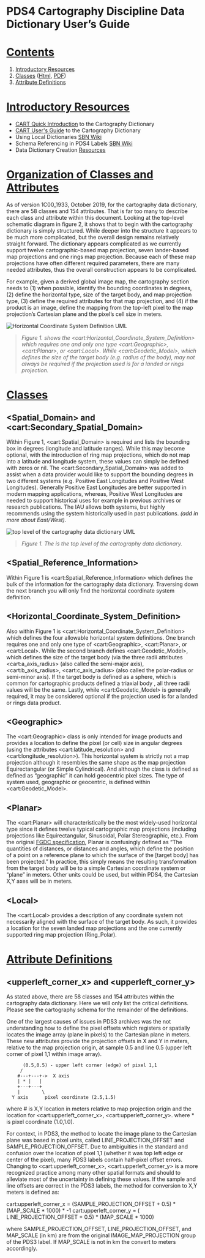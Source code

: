 # PDS4 Cartography Discipline Data Dictionary User’s Guide

# [Contents](#contents)
1. [Introductory Resources](introductory)
1. [Classes](organization) ([Html](PDS4_CART_IngestLDD.pdf), [PDF](PDS4_CART_IngestLDD.pdf))
1. [Attribute Definitions](attributes)

# [Introductory Resources](#introductory)

- [CART Quick Introduction](../README.md) to the Cartography Dictionary
- [CART User's Guide](PDS4_CART_Users-Guide.md) to the Cartography Dictionary
- Using Local Dictionaries [SBN Wiki](https://sbnwiki.astro.umd.edu/wiki/Using_Local_Dictionaries)
- Schema Referencing in PDS4 Labels [SBN Wiki](https://sbnwiki.astro.umd.edu/wiki/Schema_Referencing_in_PDS4_Labels)
- Data Dictionary Creation [Resources](https://pds-data-dictionaries.github.io/getting-started/getting-started.html)

# [Organization of Classes and Attributes](#organization)

As of version 1C00_1933, October 2019, for the cartography data dictionary, there are 58 classes and 154 attributes. That is far too many to describe each class and attribute within this document. Looking at the top-level schematic diagram in figure 2, it shows that to begin with the cartography dictionary is simply structured. While deeper into the structure it appears to be much more complicated, but the overall design remains relatively straight forward. The dictionary appears complicated as we currently support twelve cartographic-based map projection, seven lander-based map projections and one rings map projection. Because each of these map projections have often different required parameters, there are many needed attributes, thus the overall construction appears to be complicated.

For example, given a derived global image map, the cartography section needs to (1) when possible, identify the bounding coordinates in degrees, (2) define the horizontal type, size of the target body, and map projection type, (3) define the required attributes for that map projection, and (4) if the product is an image, define the mapping from the top-left pixel to the map projection’s Cartesian plane and the pixel’s cell size in meters.

![Horizontal Coordinate System Definition UML](images\user-guide-figure1.png)
>_Figure 1. shows the \<cart:Horizontal_Coordinate_System_Definition> which requires one and only one type \<cart:Geographic>, \<cart:Planar>, or \<cart:Local>. While \<cart:Geodetic_Model>, which defines the size of the target body (e.g. radius of the body), may not always be required if the projection used is for a landed or rings projection._

# [Classes](#classes)

## \<Spatial_Domain> and \<cart:Secondary_Spatial_Domain>

Within Figure 1, \<cart:Spatial_Domain> is required and lists the bounding box in degrees (longitude and latitude ranges). While this may become optional, with the introduction of ring map projections, which do not map into a latitude and longitude system, these values can simply be defined with zeros or nil. The \<cart:Secondary_Spatial_Domain> was added to assist when a data provider would like to support the bounding degrees in two different systems (e.g. Positive East Longitudes and Positive West Longitudes). Generally Positive East Longitudes are better supported in modern mapping applications, whereas, Positive West Longitudes are needed to support historical uses for example in previous archives or research publications. The IAU allows both systems, but highly recommends using the system historically used in past publications. _(add in more about East/West)._ 

![top level of the cartography data dictionary UML](images\user-guide-figure2.png)
>_Figure 1. The is the top level of the cartography data dictionary._

## \<Spatial_Reference_Information>

Within Figure 1 is \<cart:Spatial_Reference_Information> which defines the bulk of the information for the cartography data dictionary. Traversing down the next branch you will only find the horizontal coordinate system definition.

## \<Horizontal_Coordinate_System_Definition>

Also within Figure 1 is \<cart:Horizontal_Coordinate_System_Definition> which defines the four allowable horizontal system definitions. One branch requires one and only one type of \<cart:Geographic>, \<cart:Planar>, or \<cart:Local>. While the second branch defines \<cart:Geodetic_Model>, which defines the size of the target body (via the three radii attributes \<cart:a_axis_radius> (also called the semi-major axis), \<cart:b_axis_radius>, \<cart:c_axis_radius> (also called the polar-radius or semi-minor axis). If the target body is defined as a sphere, which is common for cartographic products defined a triaxial body , all three radii values will be the same. Lastly, while \<cart:Geodetic_Model> is generally required, it may be considered optional if the projection used is for a landed or rings data product.


## \<Geographic>

The \<cart:Geographic> class is only intended for image products and provides a location to define the pixel (or cell) size in angular degrees (using the attributes \<cart:latitude_resolution> and \<cart:longitude_resolution>). This horizontal system is strictly not a map projection although it resembles the same shape as the map projection Equirectangular (or Simple Cylindrical). And although the class is defined as defined as “geographic” it can hold geocentric pixel sizes. The type of system used, geographic or geocentric, is defined within \<cart:Geodetic_Model>.

## \<Planar>

The \<cart:Planar> will characteristically be the most widely-used horizontal type since it defines twelve typical cartographic map projections (including projections like Equirectangular, Sinusoidal, Polar Stereographic, etc.).  From the original [FGDC specification](https://www.fgdc.gov/csdgmgraphical/spref/horiz/planar.htm), Planar is confusingly defined as “The quantities of distances, or distances and angles, which define the position of a point on a reference plane to which the surface of the [target body] has been projected.”  In practice, this simply means the resulting transformation from the target body will be to a simple Cartesian coordinate system or “plane” in meters. Other units could be used, but within PDS4, the Cartesian X,Y axes will be in meters. 

## \<Local>

The \<cart:Local> provides a description of any coordinate system not necessarily aligned with the surface of the target body. As such, it provides a location for the seven landed map projections and the one currently supported ring map projection (Ring_Polar).

# [Attribute Definitions](#attributes)

## \<upperleft_corner_x> and \<upperleft_corner_y>

As stated above, there are 58 classes and 154 attributes within the cartography data dictionary. Here we will only list the critical definitions. Please see the cartography schema for the remainder of the definitions.

One of the largest causes of issues in PDS3 archives was the not understanding how to define the pixel offsets which registers or spatially locates the image array (plane in pixels) to the Cartesian plane in meters. These new attributes provide the projection offsets in X and Y in meters, relative to the map projection origin, at sample 0.5 and line 0.5 (upper left corner of pixel 1,1 within image array).

          (0.5,0.5) - upper left corner (edge) of pixel 1,1
         /
        #---+---+->  X axis
        | * |   |             
        +---+---+     
        |        \ 
      Y axis      pixel coordinate (2.5,1.5)
      
 where # is X,Y location in meters relative to map projection origin
       and the location for \<cart:upperleft_corner_x>, \<cart:upperleft_corner_y>.
 where * is pixel coordinate (1.0,1.0).

For context, in PDS3, the method to locate the image plane to the Cartesian plane was based in pixel units, called LINE_PROJECTION_OFFSET and SAMPLE_PROJECTION_OFFSET. Due to ambiguities in the standard and confusion over the location of pixel 1,1 (whether it was top left edge or center of the pixel), many PDS3 labels contain half-pixel offset errors. Changing to \<cart:upperleft_corner_x>, \<cart:upperleft_corner_y> is a more recognized practice among many other spatial formats and should to alleviate most of the uncertainty in defining these values. If the sample and line offsets are correct in the PDS3 labels, the method for conversion to X,Y meters is defined as:

cart:upperleft_corner_x = (SAMPLE_PROJECTION_OFFSET + 0.5) * (MAP_SCALE * 1000) * -1
cart:upperleft_corner_y = ( LINE_PROJECTION_OFFSET  + 0.5) * (MAP_SCALE * 1000) 

 where SAMPLE_PROJECTION_OFFSET, LINE_PROJECTION_OFFSET, and MAP_SCALE (in km) are
    from the original IMAGE_MAP_PROJECTION group of the PDS3 label. If MAP_SCALE is
    not in km the convert to meters accordingly.
